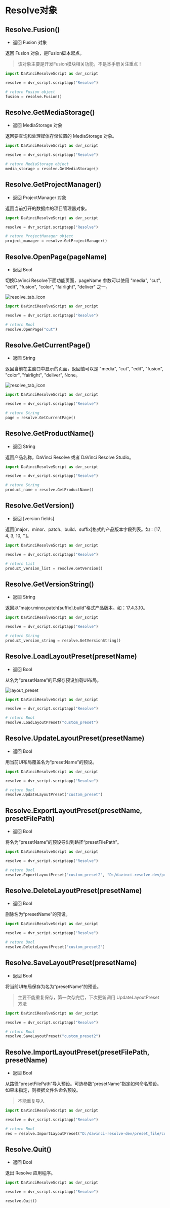 # Resolve对象

## Resolve.Fusion()

- 返回 Fusion 对象

返回 Fusion 对象，是Fusion脚本起点。

> 该对象主要是开发Fusion模块相关功能，不是本手册关注重点！

```python
import DaVinciResolveScript as dvr_script

resolve = dvr_script.scriptapp("Resolve")

# return Fusion object
fusion = resolve.Fusion()
```

## Resolve.GetMediaStorage()

- 返回 MediaStorage 对象

返回要查询和处理媒体存储位置的 MediaStorage 对象。

```python
import DaVinciResolveScript as dvr_script

resolve = dvr_script.scriptapp("Resolve")

# return MediaStorage object
media_storage = resolve.GetMediaStorage()
```

## Resolve.GetProjectManager()

- 返回 ProjectManager 对象

返回当前打开的数据库的项目管理器对象。

```python
import DaVinciResolveScript as dvr_script

resolve = dvr_script.scriptapp("Resolve")

# return ProjectManager object
project_manager = resolve.GetProjectManager()
```

## Resolve.OpenPage(pageName)

- 返回 Bool

切换DaVinci Resolve下面功能页面，pageName 参数可以使用 "media", "cut", "edit", "fusion", "color", "fairlight", "deliver" 之一。

![resolve_tab_icon](./../images/resolve_tab_icon.png)

```python
import DaVinciResolveScript as dvr_script

resolve = dvr_script.scriptapp("Resolve")

# return Bool
resolve.OpenPage("cut")
```

## Resolve.GetCurrentPage()

- 返回 String

返回当前在主窗口中显示的页面，返回值可以是 "media", "cut", "edit", "fusion", "color", "fairlight", "deliver", None。

![resolve_tab_icon](./../images/resolve_tab_icon.png)

```python
import DaVinciResolveScript as dvr_script

resolve = dvr_script.scriptapp("Resolve")

# return String
page = resolve.GetCurrentPage()
```

## Resolve.GetProductName()

- 返回 String

返回产品名称，DaVinci Resolve 或者 DaVinci Resolve Studio。

```python
import DaVinciResolveScript as dvr_script

resolve = dvr_script.scriptapp("Resolve")

# return String
product_name = resolve.GetProductName()
```

## Resolve.GetVersion()

- 返回 [version fields]

返回[major、minor、patch、build、suffix]格式的产品版本字段列表。如：[17, 4, 3, 10, '']。

```python
import DaVinciResolveScript as dvr_script

resolve = dvr_script.scriptapp("Resolve")

# return List
product_version_list = resolve.GetVersion()
```

## Resolve.GetVersionString()

- 返回 String

返回以“major.minor.patch[suffix].build”格式产品版本。如：17.4.3.10。

```python
import DaVinciResolveScript as dvr_script

resolve = dvr_script.scriptapp("Resolve")

# return String
product_version_string = resolve.GetVersionString()
```

## Resolve.LoadLayoutPreset(presetName)

- 返回 Bool

从名为“presetName”的已保存预设加载UI布局。

![layout_preset](./../images/layout_preset.png)

```python
import DaVinciResolveScript as dvr_script

resolve = dvr_script.scriptapp("Resolve")

# return Bool
resolve.LoadLayoutPreset("custom_preset")
```

## Resolve.UpdateLayoutPreset(presetName)

- 返回 Bool

用当前UI布局覆盖名为“presetName”的预设。

```python
import DaVinciResolveScript as dvr_script

resolve = dvr_script.scriptapp("Resolve")

# return Bool
resolve.UpdateLayoutPreset("custom_preset")
```

## Resolve.ExportLayoutPreset(presetName, presetFilePath)

- 返回 Bool

将名为“presetName”的预设导出到路径“presetFilePath”。

```python
import DaVinciResolveScript as dvr_script

resolve = dvr_script.scriptapp("Resolve")

# return Bool
resolve.ExportLayoutPreset("custom_preset2", "D:/davinci-resolve-dev/preset_file/custom_preset2.preset")
```

## Resolve.DeleteLayoutPreset(presetName)

- 返回 Bool

删除名为“presetName”的预设。

```python
import DaVinciResolveScript as dvr_script

resolve = dvr_script.scriptapp("Resolve")

# return Bool
resolve.DeleteLayoutPreset("custom_preset2")
```

## Resolve.SaveLayoutPreset(presetName)

- 返回 Bool

将当前UI布局保存为名为“presetName”的预设。

> 主要不能重复保存，第一次存完后，下次更新调用 UpdateLayoutPreset 方法

```python
import DaVinciResolveScript as dvr_script

resolve = dvr_script.scriptapp("Resolve")

# return Bool
resolve.SaveLayoutPreset("custom_preset2")
```

## Resolve.ImportLayoutPreset(presetFilePath, presetName)

- 返回 Bool

从路径“presetFilePath”导入预设。可选参数“presetName”指定如何命名预设。如果未指定，则根据文件名命名预设。

> 不能重复导入

```python
import DaVinciResolveScript as dvr_script

resolve = dvr_script.scriptapp("Resolve")

# return Bool
res = resolve.ImportLayoutPreset("D:/davinci-resolve-dev/preset_file/custom_preset2.preset", "custom_preset2")
```

## Resolve.Quit()

- 返回 Bool

退出 Resolve 应用程序。

```python
import DaVinciResolveScript as dvr_script

resolve = dvr_script.scriptapp("Resolve")

resolve.Quit()
```
